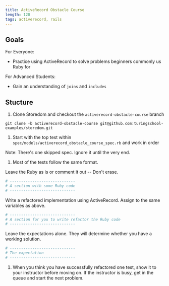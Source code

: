 ```yaml
---
title: ActiveRecord Obstacle Course
length: 120
tags: activerecord, rails
---
```


## Goals

For Everyone:
* Practice using ActiveRecord to solve problems beginners commonly us Ruby for

For Advanced Students:
* Gain an understanding of `joins` and `includes`

## Stucture

1. Clone Storedom and checkout the `activerecord-obstacle-course` branch

  `git clone -b activerecord-obstacle-course git@github.com:turingschool-examples/storedom.git`

1. Start with the top test within `spec/models/activerecord_obstacle_course_spec.rb` and work in order

  Note: There's one skipped spec. Ignore it until the very end.
  
1. Most of the tests follow the same format.

  Leave the Ruby as is or comment it out -- Don't erase.
  ```ruby
  # -----------------------------
  # A section with some Ruby code
  # -----------------------------
  ```
  
  Write a refactored implementation using ActiveRecord. Assign to the same variables as above.
  ```ruby
  # -----------------------------
  # A section for you to write refactor the Ruby code
  # -----------------------------
  ```
  
  Leave the expectations alone. They will determine whether you have a working solution.
  ```ruby
  # -----------------------------
  # The expectation
  # -----------------------------
  ```

1. When you think you have successfully refactored one test, show it to your instructor before moving on. If the instructor is busy, get in the queue and start the next problem.
  
  
